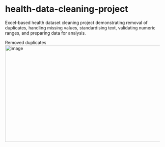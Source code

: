 # health-data-cleaning-project
Excel-based health dataset cleaning project demonstrating removal of duplicates, handling missing values, standardising text, validating numeric ranges, and preparing data for analysis.

Removed duplicates 
<img width="898" height="316" alt="image" src="https://github.com/user-attachments/assets/12eb4673-6f50-4313-944f-775bb6476a17" />
